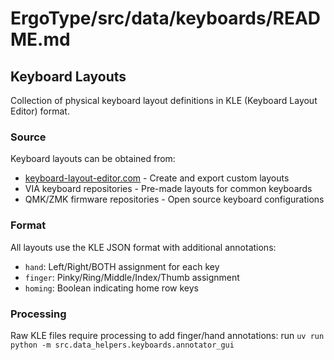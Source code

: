 # ErgoType/src/data/keyboards/README.md

## Keyboard Layouts

Collection of physical keyboard layout definitions in KLE (Keyboard Layout Editor) format.

### Source
Keyboard layouts can be obtained from:
- [keyboard-layout-editor.com](http://www.keyboard-layout-editor.com/) - Create and export custom layouts
- VIA keyboard repositories - Pre-made layouts for common keyboards
- QMK/ZMK firmware repositories - Open source keyboard configurations

### Format
All layouts use the KLE JSON format with additional annotations:
- `hand`: Left/Right/BOTH assignment for each key
- `finger`: Pinky/Ring/Middle/Index/Thumb assignment
- `homing`: Boolean indicating home row keys

### Processing
Raw KLE files require processing to add finger/hand annotations:
run `uv run python -m src.data_helpers.keyboards.annotator_gui`
